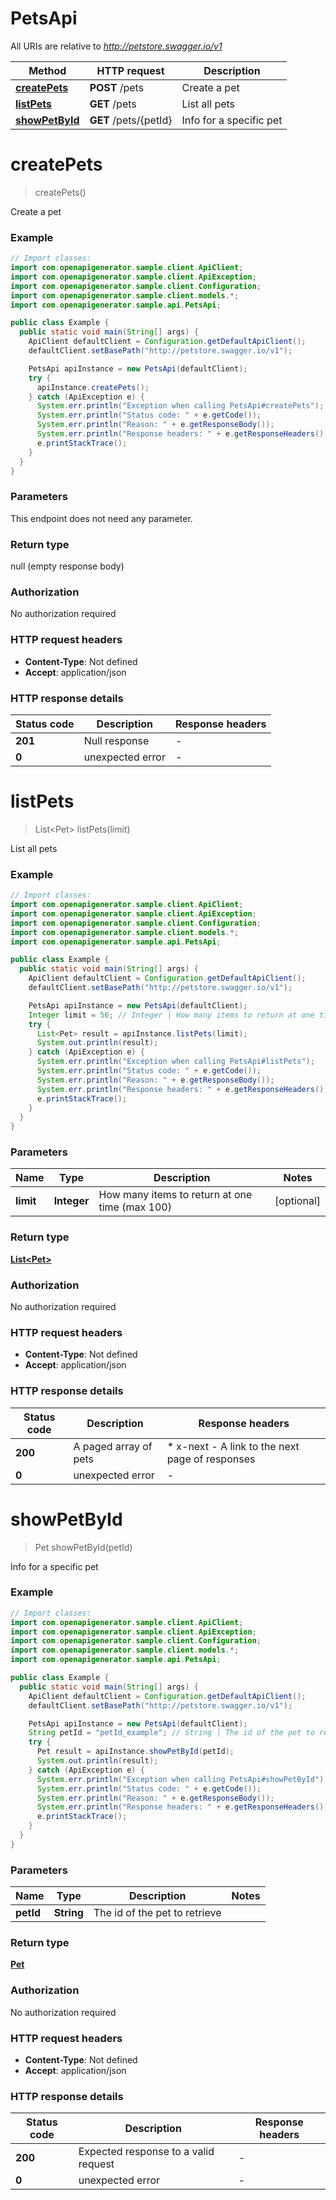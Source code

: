 # PetsApi

All URIs are relative to *http://petstore.swagger.io/v1*

Method | HTTP request | Description
------------- | ------------- | -------------
[**createPets**](PetsApi.md#createPets) | **POST** /pets | Create a pet
[**listPets**](PetsApi.md#listPets) | **GET** /pets | List all pets
[**showPetById**](PetsApi.md#showPetById) | **GET** /pets/{petId} | Info for a specific pet


<a name="createPets"></a>
# **createPets**
> createPets()

Create a pet

### Example
```java
// Import classes:
import com.openapigenerator.sample.client.ApiClient;
import com.openapigenerator.sample.client.ApiException;
import com.openapigenerator.sample.client.Configuration;
import com.openapigenerator.sample.client.models.*;
import com.openapigenerator.sample.api.PetsApi;

public class Example {
  public static void main(String[] args) {
    ApiClient defaultClient = Configuration.getDefaultApiClient();
    defaultClient.setBasePath("http://petstore.swagger.io/v1");

    PetsApi apiInstance = new PetsApi(defaultClient);
    try {
      apiInstance.createPets();
    } catch (ApiException e) {
      System.err.println("Exception when calling PetsApi#createPets");
      System.err.println("Status code: " + e.getCode());
      System.err.println("Reason: " + e.getResponseBody());
      System.err.println("Response headers: " + e.getResponseHeaders());
      e.printStackTrace();
    }
  }
}
```

### Parameters
This endpoint does not need any parameter.

### Return type

null (empty response body)

### Authorization

No authorization required

### HTTP request headers

 - **Content-Type**: Not defined
 - **Accept**: application/json

### HTTP response details
| Status code | Description | Response headers |
|-------------|-------------|------------------|
**201** | Null response |  -  |
**0** | unexpected error |  -  |

<a name="listPets"></a>
# **listPets**
> List&lt;Pet&gt; listPets(limit)

List all pets

### Example
```java
// Import classes:
import com.openapigenerator.sample.client.ApiClient;
import com.openapigenerator.sample.client.ApiException;
import com.openapigenerator.sample.client.Configuration;
import com.openapigenerator.sample.client.models.*;
import com.openapigenerator.sample.api.PetsApi;

public class Example {
  public static void main(String[] args) {
    ApiClient defaultClient = Configuration.getDefaultApiClient();
    defaultClient.setBasePath("http://petstore.swagger.io/v1");

    PetsApi apiInstance = new PetsApi(defaultClient);
    Integer limit = 56; // Integer | How many items to return at one time (max 100)
    try {
      List<Pet> result = apiInstance.listPets(limit);
      System.out.println(result);
    } catch (ApiException e) {
      System.err.println("Exception when calling PetsApi#listPets");
      System.err.println("Status code: " + e.getCode());
      System.err.println("Reason: " + e.getResponseBody());
      System.err.println("Response headers: " + e.getResponseHeaders());
      e.printStackTrace();
    }
  }
}
```

### Parameters

Name | Type | Description  | Notes
------------- | ------------- | ------------- | -------------
 **limit** | **Integer**| How many items to return at one time (max 100) | [optional]

### Return type

[**List&lt;Pet&gt;**](Pet.md)

### Authorization

No authorization required

### HTTP request headers

 - **Content-Type**: Not defined
 - **Accept**: application/json

### HTTP response details
| Status code | Description | Response headers |
|-------------|-------------|------------------|
**200** | A paged array of pets |  * x-next - A link to the next page of responses <br>  |
**0** | unexpected error |  -  |

<a name="showPetById"></a>
# **showPetById**
> Pet showPetById(petId)

Info for a specific pet

### Example
```java
// Import classes:
import com.openapigenerator.sample.client.ApiClient;
import com.openapigenerator.sample.client.ApiException;
import com.openapigenerator.sample.client.Configuration;
import com.openapigenerator.sample.client.models.*;
import com.openapigenerator.sample.api.PetsApi;

public class Example {
  public static void main(String[] args) {
    ApiClient defaultClient = Configuration.getDefaultApiClient();
    defaultClient.setBasePath("http://petstore.swagger.io/v1");

    PetsApi apiInstance = new PetsApi(defaultClient);
    String petId = "petId_example"; // String | The id of the pet to retrieve
    try {
      Pet result = apiInstance.showPetById(petId);
      System.out.println(result);
    } catch (ApiException e) {
      System.err.println("Exception when calling PetsApi#showPetById");
      System.err.println("Status code: " + e.getCode());
      System.err.println("Reason: " + e.getResponseBody());
      System.err.println("Response headers: " + e.getResponseHeaders());
      e.printStackTrace();
    }
  }
}
```

### Parameters

Name | Type | Description  | Notes
------------- | ------------- | ------------- | -------------
 **petId** | **String**| The id of the pet to retrieve |

### Return type

[**Pet**](Pet.md)

### Authorization

No authorization required

### HTTP request headers

 - **Content-Type**: Not defined
 - **Accept**: application/json

### HTTP response details
| Status code | Description | Response headers |
|-------------|-------------|------------------|
**200** | Expected response to a valid request |  -  |
**0** | unexpected error |  -  |

